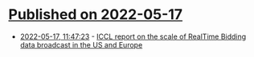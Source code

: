 # [Published on 2022-05-17](index.md)

* [2022-05-17, 11:47:23](https://news.ycombinator.com/item?id=31409048) - [ICCL report on the scale of RealTime Bidding data broadcast in the US and Europe](https://www.iccl.ie/digital-data/iccl-report-on-the-scale-of-real-time-bidding-data-broadcasts-in-the-u-s-and-europe/)
